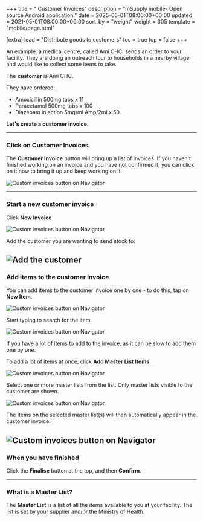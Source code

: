 +++
title = " Customer Invoices"
description = "mSupply mobile- Open source Android application."
date = 2025-05-01T08:00:00+00:00
updated = 2021-05-01T08:00:00+00:00
sort_by = "weight"
weight = 305
template = "mobile/page.html"

[extra]
lead = "Distribute goods to customers"
toc = true
top = false
+++

An example:
a medical centre, called Ami CHC, sends an order to your facility. They are doing an outreach tour to households in a nearby village and would like to collect some items to take.

The **customer** is Ami CHC.

They have ordered:

  * Amoxicillin 500mg tabs x 11
  * Paracetamol 500mg tabs x 100
  * Diazepam Injection 5mg/ml Amp/2ml x 50

**Let's create a customer invoice**.

----

### Click on Customer Invoices

The **Customer Invoice** button will bring up a list of invoices. If you haven't finished working on an invoice and you have not confirmed it, you can click on it now to bring it up and keep working on it.

![Custom invoices button on Navigator](/mobile/introduction/images/customerinvoices.jpg)

----
### Start a new customer invoice

Click **New Invoice**

![Custom invoices button on Navigator](/mobile/introduction/images/new_customer_invoice.png)

Add the customer you are wanting to send stock to:

![Add the customer](/mobile/introduction/images/add_customer_to_invoice.png)
----
### Add items to the customer invoice

You can add items to the customer invoice one by one - to do this, tap on **New Item**.

![Custom invoices button on Navigator](/mobile/introduction/images/customer_invoice_new_item.png)

Start typing to search for the item. 

![Custom invoices button on Navigator](/mobile/introduction/images/search_item.png)

If you have a lot of items to add to the invoice, as it can be slow to add them one by one.

To add a lot of items at once, click **Add Master List Items**.

![Custom invoices button on Navigator](/mobile/introduction/images/customer_invoice_add_master_list_items.png)

Select one or more master lists from the list. Only master lists visible to the customer are shown.

![Custom invoices button on Navigator](/mobile/introduction/images/select_master_list.png)

The items on the selected master list(s) will then automatically appear in the customer invoice.

![Custom invoices button on Navigator](/mobile/introduction/images/customer_invoice_master_list.png)
----
### When you have finished

Click the **Finalise** button at the top, and then **Confirm**.

----
### What is a Master List?

The **Master List** is a list of all the items available to you at your facility.
The list is set  by your supplier and/or the Ministry of Health.


